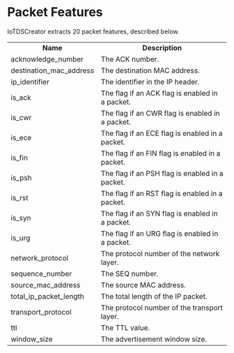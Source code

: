 # Packet Features
IoTDSCreator extracts 20 packet features, described below.

<table>
  <tr>
    <td align="center"><b>Name</b></td><td align="center"><b>Description</b></td>
  </tr>
  <tr>
    <td>acknowledge_number</td><td>The ACK number.</td>
  </tr>
  <tr>
    <td>destination_mac_address</td><td>The destination MAC address.</td>
  </tr>
  <tr>
    <td>ip_identifier</td><td>The identifier in the IP header.</td>
  </tr>
  <tr>
    <td>is_ack</td><td>The flag if an ACK flag is enabled in a packet.</td>
  </tr>
  <tr>
    <td>is_cwr</td><td>The flag if an CWR flag is enabled in a packet.</td>
  </tr>
  <tr>
    <td>is_ece</td><td>The flag if an ECE flag is enabled in a packet.</td>
  </tr>
  <tr>
    <td>is_fin</td><td>The flag if an FIN flag is enabled in a packet.</td>
  </tr>
  <tr>
    <td>is_psh</td><td>The flag if an PSH flag is enabled in a packet.</td>
  </tr>
  <tr>
    <td>is_rst</td><td>The flag if an RST flag is enabled in a packet.</td>
  </tr>
  <tr>
    <td>is_syn</td><td>The flag if an SYN flag is enabled in a packet.</td>
  </tr>
  <tr>
    <td>is_urg</td><td>The flag if an URG flag is enabled in a packet.</td>
  </tr>
  <tr>
    <td>network_protocol</td><td>The protocol number of the network layer.</td>
  </tr>
  <tr>
    <td>sequence_number</td><td>The SEQ number.</td>
  </tr>
  <tr>
    <td>source_mac_address</td><td>The source MAC address.</td>
  </tr>
  <tr>
    <td>total_ip_packet_length</td><td>The total length of the IP packet.</td>
  </tr>
  <tr>
    <td>transport_protocol</td><td>The protocol number of the transport layer.</td>
  </tr>
  <tr>
    <td>ttl</td><td>The TTL value.</td>
  </tr>
  <tr>
    <td>window_size</td><td>The advertisement window size.</td>
  </tr>
</table>
